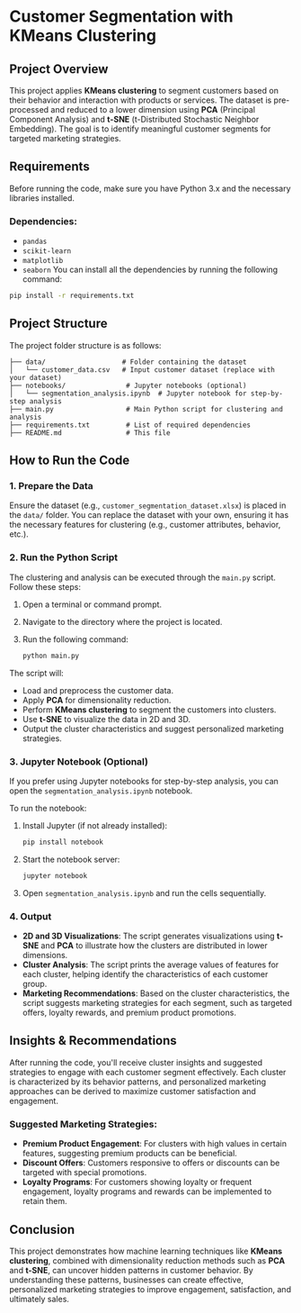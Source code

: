 # Customer Segmentation with KMeans Clustering
## Project Overview
This project applies **KMeans clustering** to segment customers based on their behavior and interaction with products or services. The dataset is pre-processed and reduced to a lower dimension using **PCA** (Principal Component Analysis) and **t-SNE** (t-Distributed Stochastic Neighbor Embedding). The goal is to identify meaningful customer segments for targeted marketing strategies.
## Requirements
Before running the code, make sure you have Python 3.x and the necessary libraries installed.
### Dependencies:
- `pandas`
- `scikit-learn`
- `matplotlib`
- `seaborn`
You can install all the dependencies by running the following command:
```bash
pip install -r requirements.txt
```
## Project Structure
The project folder structure is as follows:
```
├── data/                   # Folder containing the dataset
│   └── customer_data.csv   # Input customer dataset (replace with your dataset)
├── notebooks/               # Jupyter notebooks (optional)
│   └── segmentation_analysis.ipynb  # Jupyter notebook for step-by-step analysis
├── main.py                  # Main Python script for clustering and analysis
├── requirements.txt         # List of required dependencies
├── README.md                # This file
```

## How to Run the Code

### 1. **Prepare the Data**  
Ensure the dataset (e.g., `customer_segmentation_dataset.xlsx`) is placed in the `data/` folder. You can replace the dataset with your own, ensuring it has the necessary features for clustering (e.g., customer attributes, behavior, etc.).

### 2. **Run the Python Script**
The clustering and analysis can be executed through the `main.py` script. Follow these steps:
1. Open a terminal or command prompt.
2. Navigate to the directory where the project is located.
3. Run the following command:

   ```bash
   python main.py
   ```
The script will:
- Load and preprocess the customer data.
- Apply **PCA** for dimensionality reduction.
- Perform **KMeans clustering** to segment the customers into clusters.
- Use **t-SNE** to visualize the data in 2D and 3D.
- Output the cluster characteristics and suggest personalized marketing strategies.

### 3. **Jupyter Notebook (Optional)**
If you prefer using Jupyter notebooks for step-by-step analysis, you can open the `segmentation_analysis.ipynb` notebook.

To run the notebook:
1. Install Jupyter (if not already installed):

   ```bash
   pip install notebook
   ```

2. Start the notebook server:

   ```bash
   jupyter notebook
   ```

3. Open `segmentation_analysis.ipynb` and run the cells sequentially.

### 4. **Output**
- **2D and 3D Visualizations**: The script generates visualizations using **t-SNE** and **PCA** to illustrate how the clusters are distributed in lower dimensions.
- **Cluster Analysis**: The script prints the average values of features for each cluster, helping identify the characteristics of each customer group.
- **Marketing Recommendations**: Based on the cluster characteristics, the script suggests marketing strategies for each segment, such as targeted offers, loyalty rewards, and premium product promotions.
## Insights & Recommendations
After running the code, you'll receive cluster insights and suggested strategies to engage with each customer segment effectively. Each cluster is characterized by its behavior patterns, and personalized marketing approaches can be derived to maximize customer satisfaction and engagement.
### Suggested Marketing Strategies:
- **Premium Product Engagement**: For clusters with high values in certain features, suggesting premium products can be beneficial.
- **Discount Offers**: Customers responsive to offers or discounts can be targeted with special promotions.
- **Loyalty Programs**: For customers showing loyalty or frequent engagement, loyalty programs and rewards can be implemented to retain them.
## Conclusion
This project demonstrates how machine learning techniques like **KMeans clustering**, combined with dimensionality reduction methods such as **PCA** and **t-SNE**, can uncover hidden patterns in customer behavior. By understanding these patterns, businesses can create effective, personalized marketing strategies to improve engagement, satisfaction, and ultimately sales.
